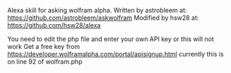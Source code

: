 Alexa skill for asking wolfram alpha.
Written by astrobleem at: https://github.com/astrobleem/askwolfram
Modified by hsw28 at: https://github.com/hsw28/alexa

You need to edit the php file and enter your own API key or this will not work
Get a free key from https://developer.wolframalpha.com/portal/apisignup.html
currently this is on line 92 of wolfram.php


